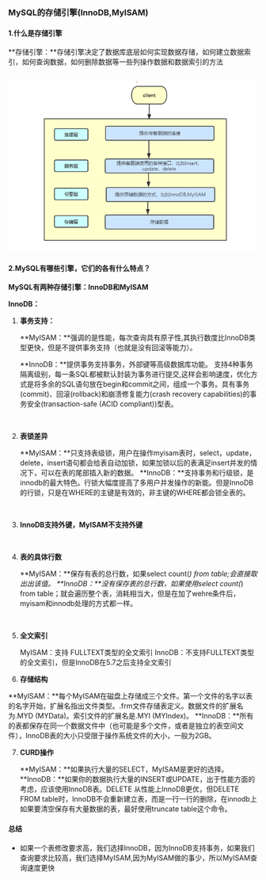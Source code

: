 ### MySQL的存储引擎(InnoDB,MyISAM)



#### 1.什么是存储引擎

**存储引擎：**存储引擎决定了数据库底层如何实现数据存储，如何建立数据索引，如何查询数据，如何删除数据等一些列操作数据和数据索引的方法

​	![1566394957921](数据库引擎.assets/1566394957921.png)



#### 2.MySQL有哪些引擎，它们的各有什么特点？

**MySQL有两种存储引擎：InnoDB和MyISAM**

**InnoDB：**

1. **事务支持：**

   **MyISAM：**强调的是性能，每次查询具有原子性,其执行数度比InnoDB类型更快，但是不提供事务支持（也就是没有回滚等能力）。

   **InnoDB：**提供事务支持事务，外部键等高级数据库功能。 支持4种事务隔离级别，每一条SQL都被默认封装为事务进行提交,这样会影响速度，优化方式是将多余的SQL语句放在begin和commit之间，组成一个事务。具有事务(commit)、回滚(rollback)和崩溃修复能力(crash recovery capabilities)的事务安全(transaction-safe (ACID compliant))型表。

   ​

2. **表锁差异**

   **MyISAM：**只支持表级锁，用户在操作myisam表时，select，update，delete，insert语句都会给表自动加锁，如果加锁以后的表满足insert并发的情况下，可以在表的尾部插入新的数据。
   **InnoDB：**支持事务和行级锁，是innodb的最大特色。行锁大幅度提高了多用户并发操作的新能。但是InnoDB的行锁，只是在WHERE的主键是有效的，非主键的WHERE都会锁全表的。

   ​

3. **InnoDB支持外键，MyISAM不支持外键**

   ​

4. **表的具体行数**

   **MyISAM：**保存有表的总行数，如果select count(*) from table;会直接取出出该值。
   **InnoDB：**没有保存表的总行数，如果使用select count(*) from table；就会遍历整个表，消耗相当大，但是在加了wehre条件后，myisam和innodb处理的方式都一样。

   ​

5. **全文索引**

   MyISAM：支持 FULLTEXT类型的全文索引
   InnoDB：不支持FULLTEXT类型的全文索引，但是InnoDB在5.7之后支持全文索引



6.  **存储结构**

   **MyISAM：**每个MyISAM在磁盘上存储成三个文件。第一个文件的名字以表的名字开始，扩展名指出文件类型。.frm文件存储表定义。数据文件的扩展名为.MYD (MYData)。索引文件的扩展名是.MYI (MYIndex)。
   **InnoDB：**所有的表都保存在同一个数据文件中（也可能是多个文件，或者是独立的表空间文件），InnoDB表的大小只受限于操作系统文件的大小，一般为2GB。



7. **CURD操作**

   **MyISAM：**如果执行大量的SELECT，MyISAM是更好的选择。
   **InnoDB：**如果你的数据执行大量的INSERT或UPDATE，出于性能方面的考虑，应该使用InnoDB表。DELETE 从性能上InnoDB更优，但DELETE FROM table时，InnoDB不会重新建立表，而是一行一行的删除，在innodb上如果要清空保存有大量数据的表，最好使用truncate table这个命令。



#### 总结

- 如果一个表修改要求高，我们选择InnoDB，因为InnoDB支持事务，如果我们查询要求比较高，我们选择MyISAM,因为MyISAM做的事少，所以MyISAM查询速度更快